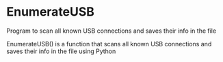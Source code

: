 # EnumerateUSB
Program to scan all known USB connections and saves their info in the file

EnumerateUSB() is a function that scans all known USB connections and saves their info in the file using Python

